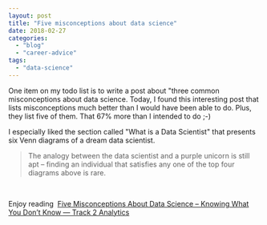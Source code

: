 ```yaml
---
layout: post
title: "Five misconceptions about data science"
date: 2018-02-27
categories: 
  - "blog"
  - "career-advice"
tags: 
  - "data-science"
---
```


One item on my todo list is to write a post about "three common misconceptions about data science. Today, I found this interesting post that lists misconceptions much better than I would have been able to do. Plus, they list five of them. That 67% more than I intended to do ;-)

I especially liked the section called "What is a Data Scientist" that presents six Venn diagrams of a dream data scientist.

> The analogy between the data scientist and a purple unicorn is still apt – finding an individual that satisfies any one of the top four diagrams above is rare.

 

Enjoy reading  [Five Misconceptions About Data Science – Knowing What You Don’t Know — Track 2 Analytics](http://track2analytics.com/2018/02/27/five-misconceptions-about-data-science-knowing-what-you-dont-know/)
